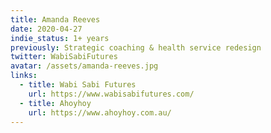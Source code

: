 ```yaml
---
title: Amanda Reeves
date: 2020-04-27
indie_status: 1+ years
previously: Strategic coaching & health service redesign
twitter: WabiSabiFutures
avatar: /assets/amanda-reeves.jpg
links:
  - title: Wabi Sabi Futures
    url: https://www.wabisabifutures.com/
  - title: Ahoyhoy
    url: https://www.ahoyhoy.com.au/
---
```

